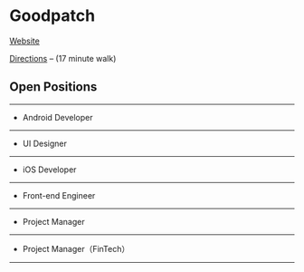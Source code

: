 # Goodpatch

[Website](https://goodpatch.com/studios/tokyo)

[Directions](https://goo.gl/maps/9D9eAQoQkwR2) – (17 minute walk)

## Open Positions
---

* Android Developer
---
* UI Designer
---
* iOS Developer
---
* Front-end Engineer
---
* Project Manager
---
* Project Manager（FinTech）
---

